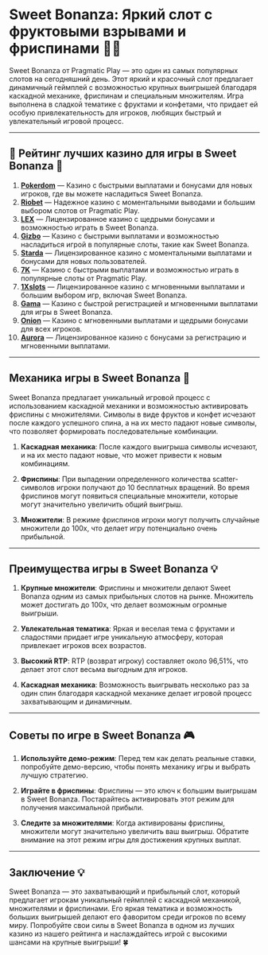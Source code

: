 # Sweet Bonanza: Яркий слот с фруктовыми взрывами и фриспинами 🍭🍓

Sweet Bonanza от Pragmatic Play — это один из самых популярных слотов на сегодняшний день. Этот яркий и красочный слот предлагает динамичный геймплей с возможностью крупных выигрышей благодаря каскадной механике, фриспинам и специальным множителям. Игра выполнена в сладкой тематике с фруктами и конфетами, что придает ей особую привлекательность для игроков, любящих быстрый и увлекательный игровой процесс.

---

## 🎲 Рейтинг лучших казино для игры в Sweet Bonanza 🎲

1. **[Pokerdom](https://brandplay.link/4k77v2yx)** — Казино с быстрыми выплатами и бонусами для новых игроков, где вы можете насладиться Sweet Bonanza.
2. **[Riobet](https://brandplay.link/7xBLTPyj)** — Надежное казино с моментальными выводами и большим выбором слотов от Pragmatic Play.
3. **[LEX](https://brandplay.link/zW4hdDFV)** — Лицензированное казино с щедрыми бонусами и возможностью играть в Sweet Bonanza.
4. **[Gizbo](https://brandplay.link/bprXw4YV)** — Казино с быстрыми выплатами и возможностью насладиться игрой в популярные слоты, такие как Sweet Bonanza.
5. **[Starda](https://brandplay.link/fB7xwRFL)** — Лицензированное казино с моментальными выплатами и бонусами для новых пользователей.
6. **[7K](https://brandplay.link/BvQyFShp)** — Казино с быстрыми выплатами и возможностью играть в популярные слоты от Pragmatic Play.
7. **[1Xslots](https://brandplay.link/hSB1khtr)** — Лицензированное казино с мгновенными выплатами и большим выбором игр, включая Sweet Bonanza.
8. **[Gama](https://brandplay.link/j6NMKsDz)** — Казино с быстрой регистрацией и мгновенными выплатами для игры в Sweet Bonanza.
9. **[Onion](https://brandplay.link/zBGRVpQ9)** — Казино с мгновенными выплатами и щедрыми бонусами для всех игроков.
10. **[Aurora](https://10trafic-stat2.com/click/668546556bcc6313411604bd/6766/13032/subaccount)** — Лицензированное казино с бонусами за регистрацию и мгновенными выплатами.

---

## Механика игры в Sweet Bonanza 🎯

Sweet Bonanza предлагает уникальный игровой процесс с использованием каскадной механики и возможностью активировать фриспины с множителями. Символы в виде фруктов и конфет исчезают после каждого успешного спина, а на их место падают новые символы, что позволяет формировать последовательные комбинации.

1. **Каскадная механика**: После каждого выигрыша символы исчезают, и на их место падают новые, что может привести к новым комбинациям.
   
2. **Фриспины**: При выпадении определенного количества scatter-символов игроки получают до 10 бесплатных вращений. Во время фриспинов могут появиться специальные множители, которые могут значительно увеличить общий выигрыш.

3. **Множители**: В режиме фриспинов игроки могут получить случайные множители до 100x, что делает игру потенциально очень прибыльной.

---

## Преимущества игры в Sweet Bonanza 💡

1. **Крупные множители**: Фриспины и множители делают Sweet Bonanza одним из самых прибыльных слотов на рынке. Множитель может достигать до 100x, что делает возможным огромные выигрыши.
   
2. **Увлекательная тематика**: Яркая и веселая тема с фруктами и сладостями придает игре уникальную атмосферу, которая привлекает игроков всех возрастов.

3. **Высокий RTP**: RTP (возврат игроку) составляет около 96,51%, что делает этот слот весьма выгодным для игроков.

4. **Каскадная механика**: Возможность выигрывать несколько раз за один спин благодаря каскадной механике делает игровой процесс захватывающим и динамичным.

---

## Советы по игре в Sweet Bonanza 🎮

1. **Используйте демо-режим**: Перед тем как делать реальные ставки, попробуйте демо-версию, чтобы понять механику игры и выбрать лучшую стратегию.
   
2. **Играйте в фриспины**: Фриспины — это ключ к большим выигрышам в Sweet Bonanza. Постарайтесь активировать этот режим для получения максимальной прибыли.
   
3. **Следите за множителями**: Когда активированы фриспины, множители могут значительно увеличить ваш выигрыш. Обратите внимание на этот режим игры для достижения крупных выплат.

---

## Заключение 💡

Sweet Bonanza — это захватывающий и прибыльный слот, который предлагает игрокам уникальный геймплей с каскадной механикой, множителями и фриспинами. Его яркая тематика и возможность больших выигрышей делают его фаворитом среди игроков по всему миру. Попробуйте свои силы в Sweet Bonanza в одном из лучших казино из нашего рейтинга и наслаждайтесь игрой с высокими шансами на крупные выигрыши! 🍀
